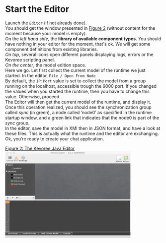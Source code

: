 # Start the Editor

Launch the `Editor` (if not already done).    
You should get the window presented in [Figure 2](#fig-editor) (without content for the moment because your model is empty).    
On the *left hand side*, the **library of available component types**. You should have nothing in your editor for the moment, that's ok. We will get some component definitions from existing libraries.    
*On top*, several icons open different panels displaying logs, errors or the Kevoree scripting panel.    
*On the center*, the model edition space.    
Here we go. Let first collect the current model of the runtime we just started. In the editor,
`File / Open From Node`    
By default, the `IP:Port` value is set to collect the model from a group running on the localhost, accessible trough the 9000 port. If you changed the values when you started the runtime, then you have to change this value. Otherwise, proceed.    
The Editor will then get the current model of the runtime, and display it. Once this operation realized, you should see the synchronization group called *sync* (in green), a node called ’node0’ as specified in the runtime startup window, and a green link that indicates that the node0 is part of the *sync* group.    
In the editor, save the model in XMI then in JSON format, and have a look at these files. This is actually what the runtime and the editor are exchanging.    
Ok, you’re ready to create your chat application.

[Figure 2: The Kevoree Java Editor](id:fig-runtime)
<img src="https://raw.githubusercontent.com/kevoree/kevoree-tutorials/master/level0/img/editor.png" width="80%"/>